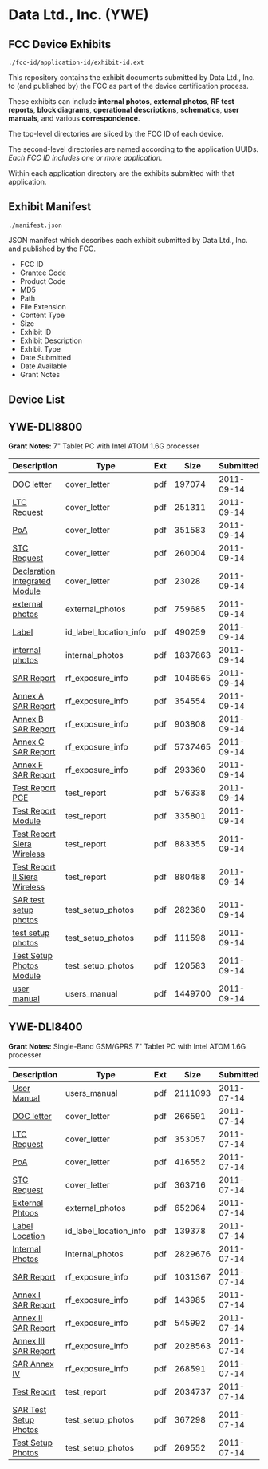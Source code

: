 # Data Ltd., Inc. (YWE)
## FCC Device Exhibits

```
./fcc-id/application-id/exhibit-id.ext
```

This repository contains the exhibit documents submitted by Data Ltd., Inc. to (and published by) the FCC as part of the device certification process.

These exhibits can include **internal photos**, **external photos**, **RF test reports**, **block diagrams**, **operational descriptions**, **schematics**, **user manuals**, and various **correspondence**.

The top-level directories are sliced by the FCC ID of each device.

The second-level directories are named according to the application UUIDs. *Each FCC ID includes one or more application.*

Within each application directory are the exhibits submitted with that application. 

## Exhibit Manifest

```
./manifest.json
```

JSON manifest which describes each exhibit submitted by Data Ltd., Inc. and published by the FCC.

- FCC ID
- Grantee Code
- Product Code
- MD5
- Path
- File Extension
- Content Type
- Size
- Exhibit ID
- Exhibit Description
- Exhibit Type
- Date Submitted
- Date Available
- Grant Notes

## Device List
## YWE-DLI8800
**Grant Notes:** 7" Tablet PC with Intel ATOM 1.6G processer

| Description | Type | Ext | Size | Submitted | Available |
| ----------- | ---- | --- | ---- | --------- | --------- |
| [DOC letter](YWE-DLI8800/9c2caec2ac41a0fceda7ed3378ca1a79/1541214.pdf) | cover_letter | pdf | 197074 | 2011-09-14 | 2011-09-14 |
| [LTC Request](YWE-DLI8800/9c2caec2ac41a0fceda7ed3378ca1a79/1541215.pdf) | cover_letter | pdf | 251311 | 2011-09-14 | 2011-09-14 |
| [PoA](YWE-DLI8800/9c2caec2ac41a0fceda7ed3378ca1a79/1541216.pdf) | cover_letter | pdf | 351583 | 2011-09-14 | 2011-09-14 |
| [STC Request](YWE-DLI8800/9c2caec2ac41a0fceda7ed3378ca1a79/1541217.pdf) | cover_letter | pdf | 260004 | 2011-09-14 | 2011-09-14 |
| [Declaration Integrated Module](YWE-DLI8800/9c2caec2ac41a0fceda7ed3378ca1a79/1541218.pdf) | cover_letter | pdf | 23028 | 2011-09-14 | 2011-09-14 |
| [external photos](YWE-DLI8800/9c2caec2ac41a0fceda7ed3378ca1a79/1541209.pdf) | external_photos | pdf | 759685 | 2011-09-14 | 2012-03-12 |
| [Label](YWE-DLI8800/9c2caec2ac41a0fceda7ed3378ca1a79/1541219.pdf) | id_label_location_info | pdf | 490259 | 2011-09-14 | 2011-09-14 |
| [internal photos](YWE-DLI8800/9c2caec2ac41a0fceda7ed3378ca1a79/1541210.pdf) | internal_photos | pdf | 1837863 | 2011-09-14 | 2012-03-12 |
| [SAR Report](YWE-DLI8800/9c2caec2ac41a0fceda7ed3378ca1a79/1541220.pdf) | rf_exposure_info | pdf | 1046565 | 2011-09-14 | 2011-09-14 |
| [Annex A SAR Report](YWE-DLI8800/9c2caec2ac41a0fceda7ed3378ca1a79/1541221.pdf) | rf_exposure_info | pdf | 354554 | 2011-09-14 | 2011-09-14 |
| [Annex B SAR Report](YWE-DLI8800/9c2caec2ac41a0fceda7ed3378ca1a79/1541222.pdf) | rf_exposure_info | pdf | 903808 | 2011-09-14 | 2011-09-14 |
| [Annex C SAR Report](YWE-DLI8800/9c2caec2ac41a0fceda7ed3378ca1a79/1541223.pdf) | rf_exposure_info | pdf | 5737465 | 2011-09-14 | 2011-09-14 |
| [Annex F SAR Report](YWE-DLI8800/9c2caec2ac41a0fceda7ed3378ca1a79/1541224.pdf) | rf_exposure_info | pdf | 293360 | 2011-09-14 | 2011-09-14 |
| [Test Report PCE](YWE-DLI8800/9c2caec2ac41a0fceda7ed3378ca1a79/1541225.pdf) | test_report | pdf | 576338 | 2011-09-14 | 2011-09-14 |
| [Test Report Module](YWE-DLI8800/9c2caec2ac41a0fceda7ed3378ca1a79/941406.pdf) | test_report | pdf | 335801 | 2011-09-14 | 2011-09-14 |
| [Test Report Siera Wireless](YWE-DLI8800/9c2caec2ac41a0fceda7ed3378ca1a79/1541228.pdf) | test_report | pdf | 883355 | 2011-09-14 | 2011-09-14 |
| [Test Report II Siera Wireless](YWE-DLI8800/9c2caec2ac41a0fceda7ed3378ca1a79/1541229.pdf) | test_report | pdf | 880488 | 2011-09-14 | 2011-09-14 |
| [SAR test setup photos](YWE-DLI8800/9c2caec2ac41a0fceda7ed3378ca1a79/1541211.pdf) | test_setup_photos | pdf | 282380 | 2011-09-14 | 2012-03-12 |
| [test setup photos](YWE-DLI8800/9c2caec2ac41a0fceda7ed3378ca1a79/1541212.pdf) | test_setup_photos | pdf | 111598 | 2011-09-14 | 2012-03-12 |
| [Test Setup Photos Module](YWE-DLI8800/9c2caec2ac41a0fceda7ed3378ca1a79/1541227.pdf) | test_setup_photos | pdf | 120583 | 2011-09-14 | 2011-09-14 |
| [user manual](YWE-DLI8800/9c2caec2ac41a0fceda7ed3378ca1a79/1541213.pdf) | users_manual | pdf | 1449700 | 2011-09-14 | 2012-03-12 |
## YWE-DLI8400
**Grant Notes:** Single-Band GSM/GPRS 7" Tablet PC with Intel ATOM 1.6G processer

| Description | Type | Ext | Size | Submitted | Available |
| ----------- | ---- | --- | ---- | --------- | --------- |
| [User Manual](YWE-DLI8400/c15f0f6f39acd5556de528be3ae4b31f/1500604.pdf) | users_manual | pdf | 2111093 | 2011-07-14 | 2012-01-10 |
| [DOC letter](YWE-DLI8400/c15f0f6f39acd5556de528be3ae4b31f/1500593.pdf) | cover_letter | pdf | 266591 | 2011-07-14 | 2011-07-14 |
| [LTC Request](YWE-DLI8400/c15f0f6f39acd5556de528be3ae4b31f/1500594.pdf) | cover_letter | pdf | 353057 | 2011-07-14 | 2011-07-14 |
| [PoA](YWE-DLI8400/c15f0f6f39acd5556de528be3ae4b31f/1500595.pdf) | cover_letter | pdf | 416552 | 2011-07-14 | 2011-07-14 |
| [STC Request](YWE-DLI8400/c15f0f6f39acd5556de528be3ae4b31f/1500596.pdf) | cover_letter | pdf | 363716 | 2011-07-14 | 2011-07-14 |
| [External Phtoos](YWE-DLI8400/c15f0f6f39acd5556de528be3ae4b31f/1500589.pdf) | external_photos | pdf | 652064 | 2011-07-14 | 2012-01-10 |
| [Label Location](YWE-DLI8400/c15f0f6f39acd5556de528be3ae4b31f/1500597.pdf) | id_label_location_info | pdf | 139378 | 2011-07-14 | 2011-07-14 |
| [Internal Photos](YWE-DLI8400/c15f0f6f39acd5556de528be3ae4b31f/1500590.pdf) | internal_photos | pdf | 2829676 | 2011-07-14 | 2012-01-10 |
| [SAR Report](YWE-DLI8400/c15f0f6f39acd5556de528be3ae4b31f/1500598.pdf) | rf_exposure_info | pdf | 1031367 | 2011-07-14 | 2011-07-14 |
| [Annex I SAR Report](YWE-DLI8400/c15f0f6f39acd5556de528be3ae4b31f/1500599.pdf) | rf_exposure_info | pdf | 143985 | 2011-07-14 | 2011-07-14 |
| [Annex II SAR Report](YWE-DLI8400/c15f0f6f39acd5556de528be3ae4b31f/1500600.pdf) | rf_exposure_info | pdf | 545992 | 2011-07-14 | 2011-07-14 |
| [Annex III SAR Report](YWE-DLI8400/c15f0f6f39acd5556de528be3ae4b31f/1500601.pdf) | rf_exposure_info | pdf | 2028563 | 2011-07-14 | 2011-07-14 |
| [SAR Annex IV](YWE-DLI8400/c15f0f6f39acd5556de528be3ae4b31f/1500602.pdf) | rf_exposure_info | pdf | 268591 | 2011-07-14 | 2011-07-14 |
| [Test Report](YWE-DLI8400/c15f0f6f39acd5556de528be3ae4b31f/1500603.pdf) | test_report | pdf | 2034737 | 2011-07-14 | 2011-07-14 |
| [SAR Test Setup Photos](YWE-DLI8400/c15f0f6f39acd5556de528be3ae4b31f/1500591.pdf) | test_setup_photos | pdf | 367298 | 2011-07-14 | 2012-01-10 |
| [Test Setup Photos](YWE-DLI8400/c15f0f6f39acd5556de528be3ae4b31f/1500592.pdf) | test_setup_photos | pdf | 269552 | 2011-07-14 | 2012-01-10 |

